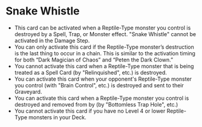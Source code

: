 # Snake Whistle

*   This card can be activated when a Reptile-Type monster you control is destroyed by a Spell, Trap, or Monster effect. "Snake Whistle" cannot be activated in the Damage Step.
*   You can only activate this card if the Reptile-Type monster’s destruction is the last thing to occur in a chain. This is similar to the activation timing for both “Dark Magician of Chaos” and “Peten the Dark Clown.”
*   You cannot activate this card when a Reptile-Type monster that is being treated as a Spell Card (by "Relinquished", etc.) is destroyed.
*   You can activate this card when your opponent's Reptile-Type monster you control (with "Brain Control", etc.) is destroyed and sent to their Graveyard.
*   You can activate this card when a Reptile-Type monster you control is destroyed and removed from by (by "Bottomless Trap Hole", etc.)
*   You cannot activate this card if you have no Level 4 or lower Reptile-Type monsters in your Deck.
